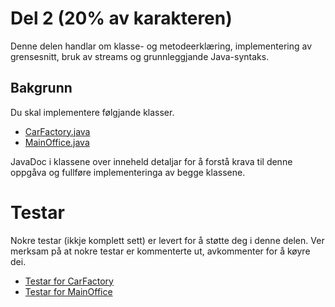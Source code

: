# Del 2 (20% av karakteren)

Denne delen handlar om klasse- og metodeerklæring, implementering av grensesnitt, bruk av streams og grunnleggjande Java-syntaks.

## Bakgrunn

Du skal implementere følgjande klasser.

* [CarFactory.java](CarFactory.java)
* [MainOffice.java](MainOffice.java)

JavaDoc i klassene over inneheld detaljar for å forstå krava til denne oppgåva og fullføre implementeringa av begge klassene.

# Testar
Nokre testar (ikkje komplett sett) er levert for å støtte deg i denne delen. Ver merksam på at nokre testar er kommenterte ut, avkommenter for å køyre dei.
* [Testar for CarFactory](../../../../../../test/java/com/bmw/manufacturing/part2/CarFactoryTests.java)
* [Testar for MainOffice](../../../../../../test/java/com/bmw/manufacturing/part2/MainOfficeTests.java)
